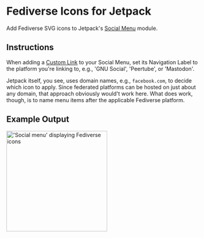 # Fediverse Icons for Jetpack
Add Fediverse SVG icons to Jetpack's [Social Menu](https://jetpack.com/support/social-menu/) module.

## Instructions
When adding a [Custom Link](https://codex.wordpress.org/Appearance_Menus_Screen#Custom_Links) to your Social Menu, set its Navigation Label to the platform you're linking to, e.g., 'GNU Social', 'Peertube', or 'Mastodon'.
 
Jetpack itself, you see, uses domain names, e.g., `facebook.com`, to decide which icon to apply. Since federated platforms can be hosted on just about any domain, that approach obviously would't work here. What does work, though, is to name menu items after the applicable Fediverse platform.

## Example Output
<img alt="'Social menu' displaying Fediverse icons" src="https://janboddez.tech/uploads/2019/01/fediverse_icons.png" width="263" />
